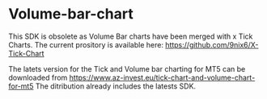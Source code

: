 # Volume-bar-chart

This SDK is obsolete as Volume Bar charts have been merged with x Tick Charts.
The current prository is available here: https://github.com/9nix6/X-Tick-Chart

The latets version for the Tick and Volume bar charting for MT5 can be downloaded from https://www.az-invest.eu/tick-chart-and-volume-chart-for-mt5
The ditribution already includes the latests SDK.

